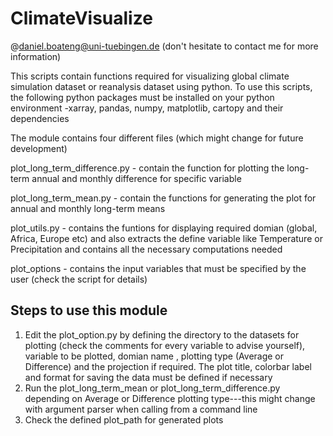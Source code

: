 # ClimateVisualize 
@daniel.boateng@uni-tuebingen.de (don't hesitate to contact me for more information)

This scripts contain functions required for visualizing global climate simulation dataset or reanalysis dataset using python.
To use this scripts, the following python packages must be installed on your python environment
-xarray, pandas, numpy, matplotlib, cartopy and their dependencies 


The module contains four different files (which might change for future development)

plot_long_term_difference.py - contain the function for plotting the long-term annual and monthly difference for specific variable

plot_long_term_mean.py - contain the functions for generating the plot for annual and monthly long-term means 

plot_utils.py - contains the funtions for displaying required domian (global, Africa, Europe etc) and also extracts the define variable like Temperature or Precipitation  and contains all the necessary computations needed

plot_options - contains the input variables that must be specified by the user (check the script for details)

Steps to use this module 
-------------------------
1. Edit the plot_option.py by defining the directory to the datasets for plotting (check the comments for every variable to advise yourself), variable to be plotted, domian name , plotting type (Average or Difference) and the projection if required. The plot title, colorbar label and format for saving the data must be defined if necessary
2. Run the plot_long_term_mean or plot_long_term_difference.py  depending on Average or Difference plotting type---this might change with argument parser when calling from a command line 
3. Check the defined plot_path for generated plots 


